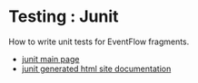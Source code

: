 # Testing : Junit

How to write unit tests for EventFlow fragments.

* [junit main page](src/site/markdown/index.md)
* [junit generated html site documentation](https://plord12.github.io/samples/10.4.0-SNAPSHOT//opt/tibco/users/jenkins/workspace/EventProcessing/samples/testing/junit/)
